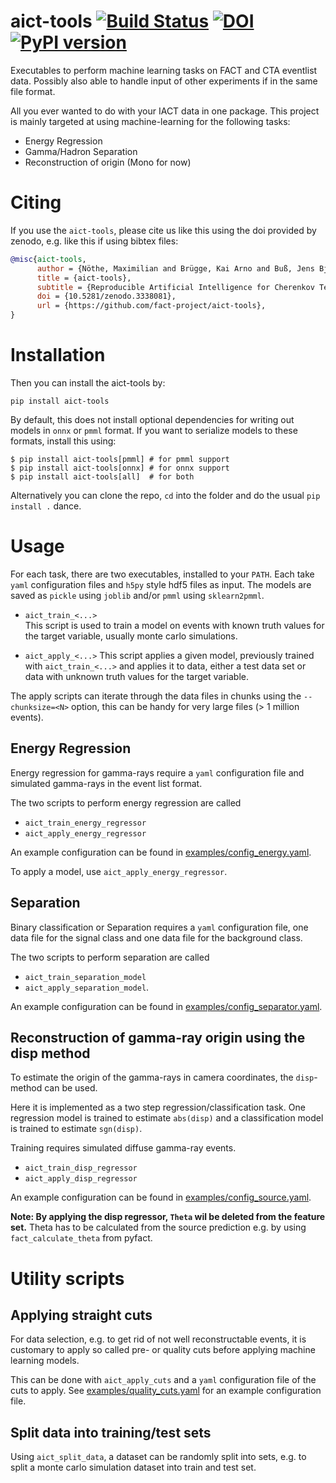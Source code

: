 # aict-tools [![Build Status](https://travis-ci.org/fact-project/aict-tools.svg?branch=master)](https://travis-ci.org/fact-project/aict-tools) [![DOI](https://zenodo.org/badge/DOI/10.5281/zenodo.3338081.svg)](https://doi.org/10.5281/zenodo.3338081) [![PyPI version](https://badge.fury.io/py/aict-tools.svg)](https://badge.fury.io/py/aict-tools)


Executables to perform machine learning tasks on FACT and CTA eventlist data.
Possibly also able to handle input of other experiments if in the same file format.

All you ever wanted to do  with your IACT data in one package. This project is mainly targeted at using machine-learning for the following tasks:

* Energy Regression
* Gamma/Hadron Separation
* Reconstruction of origin (Mono for now)

# Citing

If you use the `aict-tools`, please cite us like this using the doi provided by
zenodo, e.g. like this if using bibtex files:
```bibtex
@misc{aict-tools,
      author = {Nöthe, Maximilian and Brügge, Kai Arno and Buß, Jens Björn},
      title = {aict-tools},
      subtitle = {Reproducible Artificial Intelligence for Cherenkov Telescopes},
      doi = {10.5281/zenodo.3338081},
      url = {https://github.com/fact-project/aict-tools},
}
```


# Installation

Then you can install the aict-tools by:
```
pip install aict-tools
```

By default, this does not install optional dependencies for writing out
models in `onnx` or `pmml` format.
If you want to serialize models to these formats, install this using:

```
$ pip install aict-tools[pmml] # for pmml support
$ pip install aict-tools[onnx] # for onnx support
$ pip install aict-tools[all]  # for both
```


Alternatively you can clone the repo, `cd` into the folder and do the usual `pip install .` dance.


# Usage 

For each task, there are two executables, installed to your `PATH`.
Each take `yaml` configuration files and `h5py` style hdf5 files as input.
The models are saved as `pickle` using `joblib` and/or `pmml` using `sklearn2pmml`.
 
* `aict_train_<...>`   
  This script is used to train a model on events with known truth
  values for the target variable, usually monte carlo simulations.

* `aict_apply_<...>` 
  This script applies a given model, previously trained with `aict_train_<...>` and applies it to data, either a test data set or data with unknown truth values for the target variable.

The apply scripts can iterate through the data files in chunks using
the `--chunksize=<N>` option, this can be handy for very large files (> 1 million events). 

## Energy Regression

Energy regression for gamma-rays require a `yaml` configuration file
and simulated gamma-rays in the event list format.

The two scripts to perform energy regression are called

* `aict_train_energy_regressor`
* `aict_apply_energy_regressor`

An example configuration can be found in [examples/config_energy.yaml](examples/config_energy.yaml).

To apply a model, use `aict_apply_energy_regressor`.

## Separation

Binary classification or Separation requires a `yaml` configuration file,
one data file for the signal class and one data file for the background class.

The two scripts to perform separation are called

* `aict_train_separation_model`
* `aict_apply_separation_model`.

An example configuration can be found in [examples/config_separator.yaml](examples/config_separator.yaml).


## Reconstruction of gamma-ray origin using the disp method

To estimate the origin of the gamma-rays in camera coordinates, the 
`disp`-method can be used.

Here it is implemented as a two step regression/classification task.
One regression model is trained to estimate `abs(disp)` and a
classification model is trained to estimate `sgn(disp)`.

Training requires simulated diffuse gamma-ray events.

* `aict_train_disp_regressor`
* `aict_apply_disp_regressor`

An example configuration can be found in [examples/config_source.yaml](examples/config_source.yaml).

**Note: By applying the disp regressor, `Theta` wil be deleted from the feature set.** 
Theta has to be calculated from the source prediction e.g. by using `fact_calculate_theta` from pyfact.


# Utility scripts

## Applying straight cuts

For data selection, e.g. to get rid of not well reconstructable events,
it is customary to apply so called pre- or quality cuts before applying machine learning models.

This can be done with `aict_apply_cuts` and a `yaml` configuration file of the cuts to apply. See [examples/quality_cuts.yaml](examples/quality_cuts.yaml) for an example configuration file.


## Split data into training/test sets

Using `aict_split_data`, a dataset can be randomly split into sets,
e.g. to split a monte carlo simulation dataset into train and test set.
